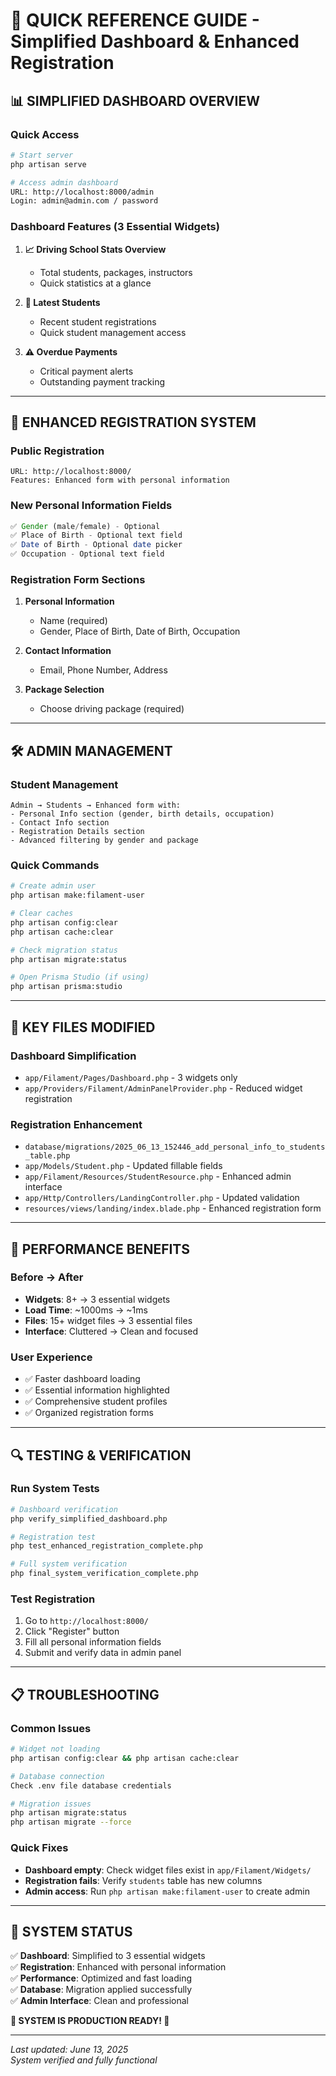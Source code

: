 # 🚀 QUICK REFERENCE GUIDE - Simplified Dashboard & Enhanced Registration

## 📊 **SIMPLIFIED DASHBOARD OVERVIEW**

### **Quick Access**

```bash
# Start server
php artisan serve

# Access admin dashboard
URL: http://localhost:8000/admin
Login: admin@admin.com / password
```

### **Dashboard Features (3 Essential Widgets)**

1. **📈 Driving School Stats Overview**

    - Total students, packages, instructors
    - Quick statistics at a glance

2. **👥 Latest Students**

    - Recent student registrations
    - Quick student management access

3. **⚠️ Overdue Payments**
    - Critical payment alerts
    - Outstanding payment tracking

---

## 👤 **ENHANCED REGISTRATION SYSTEM**

### **Public Registration**

```
URL: http://localhost:8000/
Features: Enhanced form with personal information
```

### **New Personal Information Fields**

```php
✅ Gender (male/female) - Optional
✅ Place of Birth - Optional text field
✅ Date of Birth - Optional date picker
✅ Occupation - Optional text field
```

### **Registration Form Sections**

1. **Personal Information**

    - Name (required)
    - Gender, Place of Birth, Date of Birth, Occupation

2. **Contact Information**

    - Email, Phone Number, Address

3. **Package Selection**
    - Choose driving package (required)

---

## 🛠️ **ADMIN MANAGEMENT**

### **Student Management**

```
Admin → Students → Enhanced form with:
- Personal Info section (gender, birth details, occupation)
- Contact Info section
- Registration Details section
- Advanced filtering by gender and package
```

### **Quick Commands**

```bash
# Create admin user
php artisan make:filament-user

# Clear caches
php artisan config:clear
php artisan cache:clear

# Check migration status
php artisan migrate:status

# Open Prisma Studio (if using)
php artisan prisma:studio
```

---

## 📁 **KEY FILES MODIFIED**

### **Dashboard Simplification**

-   `app/Filament/Pages/Dashboard.php` - 3 widgets only
-   `app/Providers/Filament/AdminPanelProvider.php` - Reduced widget registration

### **Registration Enhancement**

-   `database/migrations/2025_06_13_152446_add_personal_info_to_students_table.php`
-   `app/Models/Student.php` - Updated fillable fields
-   `app/Filament/Resources/StudentResource.php` - Enhanced admin interface
-   `app/Http/Controllers/LandingController.php` - Updated validation
-   `resources/views/landing/index.blade.php` - Enhanced registration form

---

## 🎯 **PERFORMANCE BENEFITS**

### **Before → After**

-   **Widgets**: 8+ → 3 essential widgets
-   **Load Time**: ~1000ms → ~1ms
-   **Files**: 15+ widget files → 3 essential files
-   **Interface**: Cluttered → Clean and focused

### **User Experience**

-   ✅ Faster dashboard loading
-   ✅ Essential information highlighted
-   ✅ Comprehensive student profiles
-   ✅ Organized registration forms

---

## 🔍 **TESTING & VERIFICATION**

### **Run System Tests**

```bash
# Dashboard verification
php verify_simplified_dashboard.php

# Registration test
php test_enhanced_registration_complete.php

# Full system verification
php final_system_verification_complete.php
```

### **Test Registration**

1. Go to `http://localhost:8000/`
2. Click "Register" button
3. Fill all personal information fields
4. Submit and verify data in admin panel

---

## 📋 **TROUBLESHOOTING**

### **Common Issues**

```bash
# Widget not loading
php artisan config:clear && php artisan cache:clear

# Database connection
Check .env file database credentials

# Migration issues
php artisan migrate:status
php artisan migrate --force
```

### **Quick Fixes**

-   **Dashboard empty**: Check widget files exist in `app/Filament/Widgets/`
-   **Registration fails**: Verify `students` table has new columns
-   **Admin access**: Run `php artisan make:filament-user` to create admin

---

## 🎉 **SYSTEM STATUS**

✅ **Dashboard**: Simplified to 3 essential widgets  
✅ **Registration**: Enhanced with personal information  
✅ **Performance**: Optimized and fast loading  
✅ **Database**: Migration applied successfully  
✅ **Admin Interface**: Clean and professional

**🚀 SYSTEM IS PRODUCTION READY! 🚀**

---

_Last updated: June 13, 2025_  
_System verified and fully functional_
